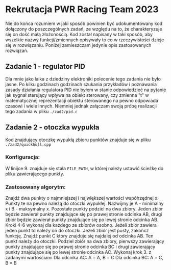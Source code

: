 # Rekrutacja PWR Racing Team 2023

Nie do końca rozumiem w jaki sposób powinien być udokumentowany kod dołączony do poszczególnych zadań, ze względu na to, że charakteryzuje się on dość małą złożonością. Kod został napisany w taki sposób, aby wszelkie nazwy funkcji/zmiennych opisywały to co w rzeczywistości dzieje się w rozwiązaniu. 
Poniżej zamieszczam jedynie opis zastosowanych rozwiązań. 

## Zadanie 1 - regulator PID 
Dla mnie jako laika z dziedziny elektroniki polecenie tego zadania nie było jasne. Po kilku godzinach godzinach szukania przykładów i poznawania zasady działania regulatora PID nie byłem w stanie odpowiedzieć na pytanie jak sygnał sterujący wpływa na obiekt sterowany, czy zmienna "t" w matematycznej reprezentacji obiektu sterowanego na pewno odpowiada czasowi i wiele innych. Niemniej jednak załączam swoją próbę realizacji tego zadania w pliku `./zad2/pid.c`

## Zadanie 2 - otoczka wypukła
Kod znajdujący otoczkę wypukłą zbioru punktów znajduje się w pliku `./zad2/quickhull.cpp`

### Konfiguracja:
W linijce 9. znajduje się stała `FILE_PATH`, w której należy ustawić ścieżkę do pliku zawierającego punkty.

### Zastosowany algorytm:
Znajdź dwa punkty o najmniejszej i największej wartości współrzędnej x. Punkty te na pewno należą do otoczki wypukłej. Nazwijmy je A - minimalny x i B - maksymalny x. 
Pozostałe punkty podziel na dwa zbiory. Jeden zbiór będzie zawierał punkty znajdujące się po prawej stronie odcinka AB, drugi zbiór będzie zawierał punkty znajdujące się po lewej stronie odcinka AB.
Kroki 4-6 wykonaj dla każdego ze zbiorów osobno.
Jeżeli zbiór zawiera jeden punkt to należy on do otoczki.
Jeżeli zbiór jest pusty, zakończ funkcję.
Znajdź punkt C który znajduje się najdalej od odcinka AB. Ten punkt należy do otoczki.
Podziel zbiór na dwa zbiory, pierwszy zawierający punkty znajdujące się po prawej stronie odcinka BC i drugi zawierający punkty znajdujące się po lewej stronie odcinka AC.
Wykonaj krok 3. z zadanymi wartościami
Dla odcinka AC: A = A, B = C
	Dla odcinka BC: A = C, B = B

